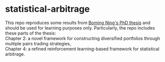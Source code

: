 # statistical-arbitrage
This repo reproduces some results from [Boming Ning's PhD thesis](https://hammer.purdue.edu/articles/thesis/Quantitative_Methods_of_Statistical_Arbitrage/25654227) and should be used for learning purposes only.
Particularly, the repo includes these parts of the thesis:    
Chapter 2: a novel framework for constructing diversified portfolios through multiple pairs trading strategies,    
Chapter 4: a refined reinforcement learning-based framework for statistical arbitrage.
